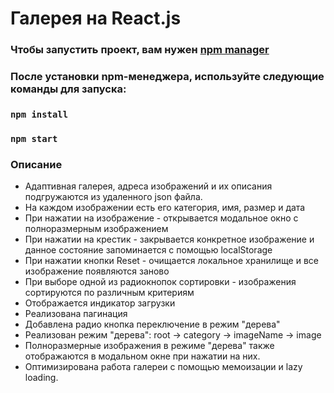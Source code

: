 # Галерея на React.js
### Чтобы запустить проект, вам нужен  [npm manager](https://www.npmjs.com/package/npm) 
### После установки npm-менеджера, используйте следующие команды для запуска:
### `npm install`
### `npm start`
### Описание
- Адаптивная галерея, адреса изображений и их описания подгружаются из удаленного json файла. 
- На каждом изображении есть его категория, имя, размер и дата
- При нажатии на изображение - открывается модальное окно с полноразмерным изображением
- При нажатии на крестик - закрывается конкретное изображение и данное состояние запоминается с помощью localStorage
- При нажатии кнопки Reset - очищается локальное хранилище и все изображение появляются заново
- При выборе одной из радиокнопок сортировки - изображения сортируются по различным критериям
- Отображается индикатор загрузки
- Реализована пагинация 
- Добавлена радио кнопка переключение в режим "дерева" 
- Реализован режим "дерева": root -> category -> imageName -> image 
- Полноразмерные изображения в режиме "дерева" также отображаются в модальном окне при нажатии на них.
- Оптимизирована работа галереи с помощью мемоизации и lazy loading.
